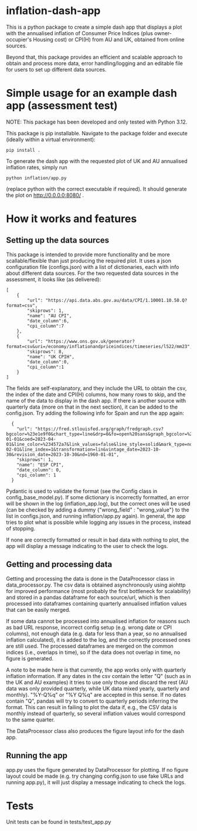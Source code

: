 # inflation-dash-app
This is a python package to create a simple dash app that displays a plot with the annualised inflation of Consumer Price Indices (plus owner-occupier's Housing cost) or CPI(H) from AU and UK, obtained from online sources. 

Beyond that, this package provides an efficient and scalable approach to obtain and process more data, error handling/logging and an editable file for users to set up different data sources. 

# Simple usage for an example dash app (assessment test)
NOTE: This package has been developed and only tested with Python 3.12.

This package is pip installable. Navigate to the package folder and execute (ideally within a virtual environment):
```
pip install . 
```

To generate the dash app with the requested plot of UK and AU annualised inflation rates, simply run
```
python inflation/app.py
```
(replace python with the correct executable if required). It should generate the plot on http://0.0.0.0:8080/ .

# How it works and features

## Setting up the data sources
This package is intended to provide more functionality and be more scallable/flexible than just producing the required plot. It uses a json configuration file (configs.json) with a list of dictionaries, each with info about different data sources. For the two requested data sources in the assessment, it looks like (as delivered):
```
[
    {
        "url": "https://api.data.abs.gov.au/data/CPI/1.10001.10.50.Q?format=csv",
        "skiprows": 1,
        "name": "AU CPI",
        "date_column":6,
        "cpi_column":7
    },
    {
        "url": "https://www.ons.gov.uk/generator?format=csv&uri=/economy/inflationandpriceindices/timeseries/l522/mm23",
        "skiprows": 8,
        "name": "UK CPIH",
        "date_column":0,
        "cpi_column":1
    }
]
``` 
The fields are self-explanatory, and they include the URL to obtain the csv, the index of the date and CPI(H) columns, how many rows to skip, and the name of the data to display in the dash app. If there is another source with quarterly data (more on that in the next section), it can be added to the config.json. Try adding the following info for Spain and run the app again:
```
  {
    "url": "https://fred.stlouisfed.org/graph/fredgraph.csv?bgcolor=%23e1e9f0&chart_type=line&drp=0&fo=open%20sans&graph_bgcolor=%23ffffff&height=450&mode=fred&recession_bars=off&txtcolor=%23444444&ts=12&tts=12&width=1318&nt=0&thu=0&trc=0&show_legend=yes&show_axis_titles=yes&show_tooltip=yes&id=ESPCPIALLQINMEI&scale=left&cosd=1960-01-01&coed=2023-04-01&line_color=%234572a7&link_values=false&line_style=solid&mark_type=none&mw=3&lw=2&ost=-99999&oet=99999&mma=0&fml=a&fq=Quarterly&fam=avg&fgst=lin&fgsnd=2020-02-01&line_index=1&transformation=lin&vintage_date=2023-10-30&revision_date=2023-10-30&nd=1960-01-01",
    "skiprows": 1,
    "name": "ESP CPI",
    "date_column": 0,
    "cpi_column": 1
  }
```

Pydantic is used to validate the format (see the Config class in config_base_model.py). If some dictionary is incorrectly formatted, an error will be shown in the log (inflation_app.log), but the correct ones will be used (can be checked by adding a dummy {"wrong_field" : "wrong_value"} to the list in configs.json, and running inflation/app.py again). In general, the app tries to plot what is possible while logging any issues in the process, instead of stopping. 

If none are correctly formatted or result in bad data with nothing to plot, the app will display a message indicating to the user to check the logs.

## Getting and processing data
Getting and processing the data is done in the DataProcessor class in data_processor.py. The csv data is obtained asynchronously using aiohttp for improved performance (most probably the first bottleneck for scalability) and stored in a pandas dataframe for each source/url, which is then processed into dataframes containing quarterly annualised inflation values that can be easily merged. 

If some data cannot be processed into annualised inflation for reasons such as bad URL response, incorrect config setup (e.g. wrong date or CPI columns), not enough data (e.g. data for less than a year, so no annualised inflation calculated), it is added to the log, and the correctly processed ones are still used. The processed dataframes are merged on the common indices (i.e., overlaps in time), so if the data does not overlap in time, no figure is generated. 

A note to be made here is that currently, the app works only with quarterly inflation information. If any dates in the csv contain the letter "Q" (such as in the UK and AU examples) it tries to use only those and discard the rest (AU data was only provided quarterly, while UK data mixed yearly, quarterly and monthly). "%Y-Q%q" or "%Y Q%q" are accepted in this sense. If no dates contain "Q", pandas will try to convert to quarterly periods inferring the format. This can result in failing to plot the data if, e.g., the CSV data is monthly instead of quarterly, so several inflation values would correspond to the same quarter. 

The DataProcessor class also produces the figure layout info for the dash app. 

## Running the app
app.py uses the figure generated by DataProcessor for plotting. If no figure layout could be made (e.g. try changing config.json to use fake URLs and running app.py), it will just display a message indicating to check the logs.  

# Tests
Unit tests can be found in tests/test_app.py